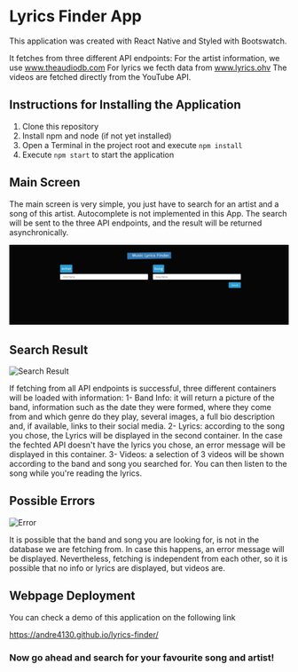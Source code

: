 # Lyrics Finder App
This application was created with React Native and Styled with Bootswatch. 

It fetches from three different API endpoints:
For the artist information, we use www.theaudiodb.com
For lyrics we fecth data from www.lyrics.ohv
The videos are fetched directly from the YouTube API.

## Instructions for Installing the Application

1. Clone this repository
2. Install npm and node (if not yet installed)
3. Open a Terminal in the project root and execute `npm install`
4. Execute `npm start` to start the application 

## Main Screen

The main screen is very simple, you just have to search for an artist and a song of this artist. Autocomplete is not implemented in this App. The search will be sent to the three API endpoints, and the result will be returned asynchronically. 

![Main Screen](/src/images/readme/mainscreen.jpg)

## Search Result

![Search Result](/src/assets/images/readme/searchresult.jpg)

If fetching from all API endpoints is successful, three different containers will be loaded with information:
1- Band Info: it will return a picture of the band, information such as the date they were formed, where they come from and which genre do they play, several images, a full bio description and, if available, links to their social media.
2- Lyrics: according to the song you chose, the Lyrics will be displayed in the second container. In the case the fechted API doesn't have the lyrics you chose, an error message will be displayed in this container.
3- Videos: a selection of 3 videos will be shown according to the band and song you searched for. You can then listen to the song while you're reading the lyrics. 

## Possible Errors

![Error](/src/assets/images/readme/error.jpg)

It is possible that the band and song you are looking for, is not in the database we are fetching from. In case this happens, an error message will be displayed. Nevertheless, fetching is independent from each other, so it is possible that no info or lyrics are displayed, but videos are.

## Webpage Deployment

You can check a demo of this application on the following link

https://andre4130.github.io/lyrics-finder/

### Now go ahead and search for your favourite song and artist!
